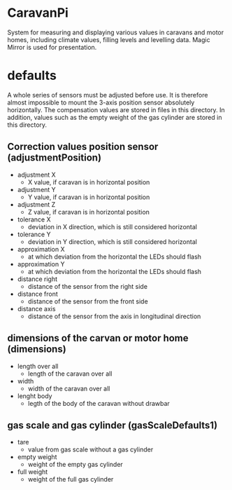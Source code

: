 # CaravanPi
System for measuring and displaying various values in caravans and motor homes, including climate values, filling levels and levelling data. Magic Mirror is used for presentation.

# defaults

A whole series of sensors must be adjusted before use. It is therefore almost impossible to mount the 3-axis position sensor absolutely horizontally. The compensation values are stored in files in this directory. In addition, values such as the empty weight of the gas cylinder are stored in this directory.

## Correction values position sensor (adjustmentPosition)

- adjustment X
  - X value, if caravan is in horizontal position
- adjustment Y
  - Y value, if caravan is in horizontal position
- adjustment Z
  - Z value, if caravan is in horizontal position
- tolerance X
  - deviation in X direction, which is still considered horizontal 
- tolerance Y
  - deviation in Y direction, which is still considered horizontal
- approximation X
  - at which deviation from the horizontal the LEDs should flash
- approximation Y
  - at which deviation from the horizontal the LEDs should flash
- distance right
  - distance of the sensor from the right side
- distance front
  - distance of the sensor from the front side
- distance axis
  - distance of the sensor from the axis in longitudinal direction

## dimensions of the carvan or motor home (dimensions)

- length over all
  - length of the caravan over all 
- width
  - width of the caravan over all
- lenght body
  - legth of the body of the caravan without drawbar
  
## gas scale and gas cylinder (gasScaleDefaults1)

- tare
  - value from gas scale without a gas cylinder 
- empty weight
  - weight of the empty gas cylinder
- full weight
  - weight of the full gas cylinder
